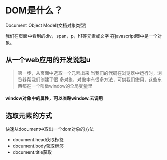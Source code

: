  # DOM是什么？
 Document Object Model(文档对象类型)

 我们在页面中看到的div，span，p，h1等元素或文字
 在javascript眼中是一个对象。
 ## 从一个web应用的开发说起u
 > 第一步，从页面中选取一个元素出来
  当我们的代码在浏览器中运行时，浏览器帮我们创建了很 多对象，对象中有很多方法，可供我们使用，这些东西都在一个叫做window的全局变量里

#### window对象中的属性，可以省略window.去调用

## 选取元素的方式

快速从document中取出一个dom对象的方法
 * document.head获取<head>标签
 * document.body获取<body>标签
 * document.title获取<title>标签
 * document.documentElement获取<html>标签
   * document.querySelector();
   * document,getElementById();
   * document.querySelectorAll();
   * document.getElementsName();
   * document.getElementsTagName();
   * document.getElementsClassName();
 > 前两个的返回的结果是dom对象
 > 后四个的返回结果是类数组对象
 > 我们把它叫做dom集合

## dom对象中的常用属性和方法
 ### Object
  * toString();
  * valueOf();


 ### EventTarget
  * addEventListener()
  * removeEventListener()
  * dispatchEvent()


 ### Node
  * childNode      dom集合（NodeList）
  * firstChild     dom对象
  * lastChild       dom对象


  通常采用父dom对象.xxx(dom对象)这种方式
  * insertBefore()  返回值为dom对象（插入的那个对象）
  * removeChild()   返回值为dom对象（移除掉的那个对象）
  * replaceChild()  返回值为dom对象（替换掉的那个对象）
  * appendChild()   返回值为dom对象（插入的那个对象）

  * contains();   返回值为布尔类型  //判断一个一个节点中是否包含另一个节点
  * hasChildNodes();   返回值布尔类型  //el.children.length

  * cloneNode();     返回值为dom对象（true传进的话连内容一起克隆   false只复制节点）
  * nextSibling


  所有的dom都是一个节点，这三个属性用来描述节点
  * nodeName
  * nodeType
  * nodeValue



  * parentElement
  * parentNode
  * previousSibling

  * textContent


  ### Element
  元素和节点的区别
  带标签的既是元素又是节点
  不带标签的，比如div内容的文字，比如注释，他们只是节点不是元素

  从一个对象开始获取子父兄弟元素
  * firstElementChild
  * lastElementChild
  * children   取一个dom对象的所有子元素 dom集合


  * nextElementSibling
  * previousElementSibling


  对元素属性的操作（HTML元素的属性 就是头标签里的那些id=""中的id k="" 中k）
  * classList
  * className   可读可写的
  * id          可读可写的
  * getAttribute()  返回其属性值$0.getAttribute("data-role")
  * hasAttribute()   判断元素头标签中有没有某个属性
  * removeAttribute() 没有返回值，只是一个操作
  * setAttribute()   没有返回值，只是给他设置一个属性值$0.setAttribute("data-role",aa)

获取该元素的视窗坐标或者其他和位置相关的信息

  * getBoundingClientRect() 获取该元素的文档坐标
      {top:1,left:1,bottom:1,width:1,height:1}
  * scrollTop  可读写的
  * scrollLeft
  * clientWidth  一般用来结合document.documentElement.clientWidth
  * clientHeight 一般用来结合document.documentElement.clientHeighth


  * outerHTML
  * tagName

从某个dom对象开始，可以缩小范围继续去查找元素
  * getELmentsByClassName()
  * getElementByTagName()
  * querySelector()
  * querySelectorAll()


  ### HTMLElement
  * innerHTML 可读写  能设置某个dom对象内部的html结构
  warning :一般不要用这种方式追加元素el.innerHTML += "<div></div>"


  实时获取元素信息


  * offsetHeight
  * offsetLeft
  * offsetWidth
  * offsetTop     //上面的到的是一个数字
  * offsetParent  获取只有定位属性（非static）的祖先元素，得到的是一个dom对象


  操作元素的行内样式
  * style 可读写的 读的时候实时获取元素行内样式的值，不会去计算css样式中的设定值


  ### HTML ... Element
  * value
  * checked
  * focus()
  * src


## 添加事件的两种方式及区别

### 事件 事件对象 添加事件的方式 不同方式之间的区别
事件流 事件

> 我们给dom对象的onclick属性赋值，值为一个函数
> 这次赋值和普通的对象赋值不太一样
> js会告诉浏览器，密切关注这个元素，如果有人点击它，帮我把这个函数运行一下
> 运行函数的时候给我传一个参数，参数为一个对象
> 对象中要详细的记录这次点击的一些信息，这个函数被称为事件对象

* 区别：
  > 1.一些H5事件并没有onxxx事件

  > 2onxxx再赋值一次，会覆盖上次赋值的那个函数，addEventListener没有这个问题,它可以给一个事件添加多个函数
  ``` javascript
  <!DOCTYPE html>
  <html>
    <head>
      <meta charset="utf-8">
      <title></title>
    </head>
    <style>
    div{
      padding:10px;
      border:1px solid black;
    }
    </style>
    <body>
      <div class="san">san
         <div class="er">er
             <div class="yi">yi</div>
         </div>
      </div>
    </body>
    <script>
       var yi=document.querySelector(".yi")
       var er=document.querySelector(".er")
       var san=document.querySelector(".san")
       yi.addEventListener("click",function(){
         console.log("yi")
       },true)
       yi.addEventListener("click",function(){
         console.log("yi again")
       },true)
    </script>
  ```


``` javascript
  //1使用onxxx
  var el=document.getElementById("box")
  el.style.color="red"
  el.onclick=(function(e){
    return function(){

    }
  })();
```

``` javascript
  //2使用addEventListener
  //在H5中没有 onxxx
  var el=document.getElementById("box")
  el.style.color="red"
  el.addEventListener("click",function(e){
    console.log(e)
  },false);
```
``` javascript
//默认为false
<!DOCTYPE html>
<html>
  <head>
    <meta charset="utf-8">
    <title></title>
  </head>
  <style>
  div{
    padding:10px;
    border:1px solid black;
  }
  </style>
  <body>
    <div class="san">san
       <div class="er">er
           <div class="yi">yi</div>
       </div>
    </div>
  </body>
  <script>
     var yi=document.querySelector(".yi")
     var er=document.querySelector(".er")
     var san=document.querySelector(".san")
     yi.addEventListener("click",function(){
       console.log("yi")
     },true)
     er.addEventListener("click",function(){
       console.log("er")
     },true)
     san.addEventListener("click",function(){
       console.log("san")
     },true)
     //false的时候为yi  er  san
     //true的时候为san  er  yi
  </script>
</html>
```
### 事件移除

``` javascript
//1
<script>
   var clickhandel=function(){
     this.style.background="red";
     this.removeEventListener("click",clickhandel);
   }
   var yi=document.querySelector(".yi")
   yi.addEventListener("click",clickhandel)
</script>

//2
<script>
   var yi=document.querySelector(".yi")
   yi.onclick=function(){
     this.style.background="red";
     this.onclick=null;
   }
</script>
```


 ### 自定义事件
 ``` javascript
 //2
 var onlongpress1=function(el,fn){
 var longpress=new Event("longpress");
 el.addEventListener("longpress",function(e){
  //自定义函数不可以组织冒泡e.stopPropagation();
      fn.call(el,e);
 });
var timeId;
el.addEventListener("mousedown",function(e){
  e.stopPropagation();
  timeId=setTimeout(function(){
      el.dispatchEvent(longpress);
  },3000)
})
el.addEventListener("mouseup",function(e){
  e.stopPropagation();
  clearTimeout(timeId);
})
 }

 ```



 click dblclick => threeclick
 ``` javascript
 //1
 <!DOCTYPE html>
 <html>
   <head>
     <meta charset="utf-8">
     <title></title>
   </head>
   <style>
   div{
     padding:10px;
     border:1px solid black;
   }
   </style>
   <body>
     <div class="san">san
        <div class="er">er
            <div class="yi">yi</div>
        </div>
     </div>
   </body>
   <script>
      var yi=document.querySelector(".yi")
      var threeclick=new Event("threeclick");
      yi.addEventListener("threeclick",function(){
        console.log("三击事件触发了");
        this.style.background="red"
      })
      yi.addEventListener("click",(function(){
        var cishu=0;
        return function(){
          cishu+=1;
          if(cishu===3){
            yi.dispatchEvent(threeclick);
          }
          setTimeout(function(){
             cishu=0;
          },500)
        }
      })())
   </script>
 </html>
 ```


 ### 阻止事件冒泡
 ``` javascript
 <script>
    var yi=document.querySelector(".yi")
    var er=document.querySelector(".er")
    var san=document.querySelector(".san")
    yi.onclick=function(e){
      console.log(1);
      this.style.background="red";
      e.stopPropagation();
    }
    er.onclick=function(e){
      console.log(2);
    }
    san.onclick=function(e){
      console.log(3);
    }
 </script>
 ```


 ### 阻止事件的默认行为
``` javascript
  <script>
     var yi=document.querySelector(".yi")
     var er=document.querySelector(".er")
     var san=document.querySelector(".san")
     yi.addEventListener("mousedown",function(e){
       e.preventDefault();
     })
  </script>
```


## 回调函数
 当我们把函数x作为参数传给函数y，
 函数y内部有对函数x的调用，
 我们把函数x叫做回调函数。


 ### 数组遍历
 ``` javascript
    var arr=[1,2,3,4,5];
    arr.forEach(function(v){
      console.log(v);
    })
 ```
### 如果是类数组对象，我们遍历的时候可以使用
 ``` javascript
    var arr=[];
    forEach=arr.forEach;
    filter=arr.filter;
    var els=document.querySelector("div");
    forEach.call(els,function(){
       console.log(v);
       //v是dom集合中的dom对象
    })
 ```
